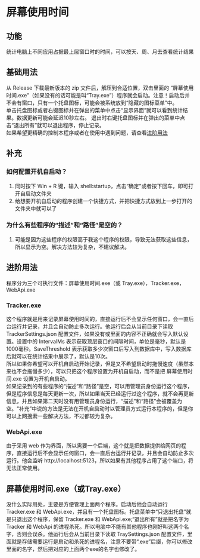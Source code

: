 # 屏幕使用时间  

## 功能
统计电脑上不同应用占据最上层窗口时的时间，可以按天、周、月去查看统计结果  

## 基础用法
从 Release 下载最新版本的 zip 文件后，解压到合适位置，双击里面的 “屏幕使用时间.exe”（如果没有的话可能是叫“Tray.exe”）程序就会启动。注意！启动后并不会有窗口，只有一个托盘图标，可能会被系统放到“隐藏的图标菜单”中。  
单击托盘图标或者右键图标并在弹出的菜单中点击“显示界面”就可以看到统计结果。数据更新可能会延迟10秒左右。
退出时右键托盘图标并在弹出的菜单中点击“退出所有”就可以退出程序，停止记录。  
如果希望更精确的控制本程序或者在使用中遇到问题，请查看[进阶用法](#进阶用法)  

## 补充
### 如何配置开机自启动？
1. 同时按下 Win + R 键，输入 shell:startup，点击“确定”或者按下回车，即可打开自启动文件夹  
2. 给想要开机自启动的程序创建一个快捷方式，并把快捷方式放到上一步打开的文件夹中就可以了  
### 为什么有些程序的“描述”和“路径”是空的？
1. 可能是因为这些程序的权限高于我这个程序的权限，导致无法获取这些信息，所以显示为空。解决方法较为复杂，不建议解决。

## 进阶用法  
程序分为三个可执行文件：屏幕使用时间.exe（或 Tray.exe），Tracker.exe，WebApi.exe  
### Tracker.exe  
这个程序就是用来记录屏幕使用时间的，直接运行后不会显示任何窗口，会一直后台运行并记录，并且会自动防止多次运行。他运行后会从当前目录下读取 TrackerSettings.json 配置文件，如果没有或里面的内容不正确就会写入默认设置。设置中的 IntervalMs 表示获取顶层窗口的间隔时间，单位是毫秒，默认是1000毫秒。SaveThreshold 表示获取多少次窗口后写入到数据库中，写入数据库后就可以在统计结果中展示了，默认是10次。  
所以如果你希望可以开机自启动开始记录，但是又不希望启动时拖慢速度（虽然本来也不会拖慢多少），可以只把这个程序设置为开机自启动，而不是把 屏幕使用时间.exe 设置为开机自启动。  
如果记录到的有些程序的“描述”和“路径”是空，可以用管理员身份运行这个程序，但是程序信息是每天更新一次，所以如果当天已经运行过这个程序，就不会再更新信息，并且如果第二天时没有用管理员身份运行，“描述”和“路径”会被覆盖为空。“补充”中说的方法是无法在开机自启动时以管理员方式运行本程序的，但是你可以上网搜索一些解决方法，不过都较为复杂。  
### WebApi.exe  
由于采用 web 作为界面，所以需要一个后端，这个就是把数据提供给网页的程序，直接运行后不会显示任何窗口，会一直后台运行并记录，并且会自动防止多次运行。他会监听 http://localhost:5123，所以如果有其他程序占用了这个端口，将无法正常使用。
## 屏幕使用时间.exe（或Tray.exe）
没什么实际用处，主要是方便管理上面两个程序。启动后他会自动运行 Tracker.exe 和 WebApi.exe，并且有一个托盘图标。托盘菜单中“只退出托盘”就是只退出这个程序，保留 Tracker.exe 和 WebApi.exe;“退出所有”就是把名字为 Tracker 和 WebApi 的进程杀死。所以电脑中不能有其他程序也刚好叫这两个名字，否则会误杀。他运行后会从当前目录下读取 TraySettings.json 配置文件，里面就是存储需要运行是启动和杀死的进程名，注意不要带“.exe”后缀，你可以修改里面的名字，然后把对应的上面两个exe的名字也修改了。